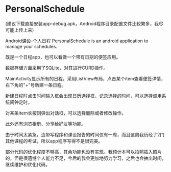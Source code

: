 # PersonalSchedule

(建议下载直接安装app-debug.apk，Android程序目录配置文件比较繁多，我尽可能上传上来)

Android课设-个人日程
PersonalSchedule is an android application to manage your schedules.

既是一个日程app，也可以看做一个带有日期的便签应用。

数据存储方面采用了SQLite，对其进行CURD操作。

MainActivity显示所有的日程，采用ListView布局，点击某个item查看便签详情，右下角的"+"号新建一条日程。

新建日程时点击时间输入框会出现日历选择框，记录选择的时间，可以选择调用系统闹钟定时。

对某条item长按则弹出对话框，可以选择删除或者修改操作。

此外还有浏览相册、分享给好友等功能。

由于时间太紧急，连带写程序和课设报告的时间仅有一周，而且这周我历经了2门其他课程的考试，所以app程序写得不是很完美。

部分代码的优化程度不够高，其余功能也没有实现。我预计本可以拍照插入照片的，但是很遗憾个人能力不足，今后的我会更加地努力学习，之后也会抽出时间，继续维护和优化代码。

